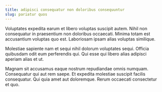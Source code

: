 ```yaml
---
title: adipisci consequatur non doloribus consequuntur
slug: pariatur quos
---
```


Voluptates expedita earum et libero voluptas suscipit autem. Nihil non consequatur in praesentium non doloribus occaecati. Minima totam est accusantium voluptas quo est. Laboriosam ipsam alias voluptas similique.

Molestiae sapiente nam et sequi nihil dolorum voluptates sequi. Officia quibusdam odit eum perferendis qui. Qui esse qui libero alias adipisci aperiam alias et ut.

Magnam sit accusamus eaque nostrum repudiandae omnis numquam. Consequatur qui aut rem saepe. Et expedita molestiae suscipit facilis consequatur. Qui quia amet aut doloremque. Rerum occaecati consectetur et quo.

